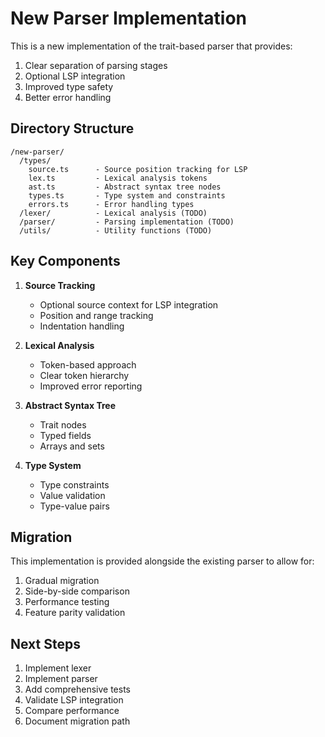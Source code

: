 # New Parser Implementation

This is a new implementation of the trait-based parser that provides:

1. Clear separation of parsing stages
2. Optional LSP integration
3. Improved type safety
4. Better error handling

## Directory Structure

```
/new-parser/
  /types/
    source.ts      - Source position tracking for LSP
    lex.ts         - Lexical analysis tokens
    ast.ts         - Abstract syntax tree nodes
    types.ts       - Type system and constraints
    errors.ts      - Error handling types
  /lexer/          - Lexical analysis (TODO)
  /parser/         - Parsing implementation (TODO)
  /utils/          - Utility functions (TODO)
```

## Key Components

1. **Source Tracking**
   - Optional source context for LSP integration
   - Position and range tracking
   - Indentation handling

2. **Lexical Analysis**
   - Token-based approach
   - Clear token hierarchy
   - Improved error reporting

3. **Abstract Syntax Tree**
   - Trait nodes
   - Typed fields
   - Arrays and sets

4. **Type System**
   - Type constraints
   - Value validation
   - Type-value pairs

## Migration

This implementation is provided alongside the existing parser to allow for:

1. Gradual migration
2. Side-by-side comparison
3. Performance testing
4. Feature parity validation

## Next Steps

1. Implement lexer
2. Implement parser
3. Add comprehensive tests
4. Validate LSP integration
5. Compare performance
6. Document migration path
